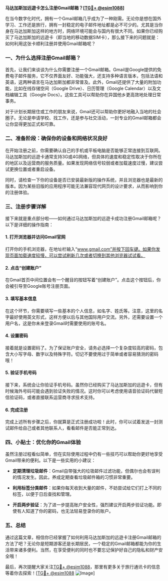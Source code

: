 **马达加斯加远遊卡怎么注册Gmail邮箱？[[TG💪+ @esim1088](https://t.me/s/esim1088)]**

在当今数字化时代，拥有一个Gmail邮箱几乎成为了一种刚需。无论你是想在国外学习、工作还是旅行，拥有一封稳定的电子邮件地址都是必不可少的。尤其是当你身在马达加斯加这样的地方时，网络环境可能会与国内有很大不同。如果你已经购买了马达加斯加的远遊卡（即当地的移动数据SIM卡），那么接下来的问题就是：如何利用这张卡顺利注册并使用Gmail邮箱呢？

### 一、为什么选择注册Gmail邮箱？

首先，让我们来谈谈为什么你需要注册一个Gmail邮箱。Gmail是Google提供的免费电子邮件服务，它不仅界面友好、功能强大，还支持多种语言版本，包括法语和英语，这两种语言在马达加斯加都非常普及。此外，Gmail还提供了大量的附加功能，比如在线存储空间（Google Drive）、日历管理（Google Calendar）以及文档编辑工具（Google Docs）。这些工具可以帮助你在异国他乡更高效地处理日常事务。

对于计划长期居住或工作的朋友来说，Gmail还可以帮助你更好地融入当地的社会圈子。无论是申请学校、找工作，还是参与社交活动，一封专业的Gmail邮箱都会让你显得更加正式和可靠。

### 二、准备阶段：确保你的设备和网络状况良好

在开始注册之前，你需要确认自己的手机或平板电脑是否能够正常连接到互联网。马达加斯加的远遊卡通常支持3G或4G网络，但具体的速度和稳定性取决于你所在的地区以及运营商的服务质量。如果发现网络信号较弱或者加载速度过慢，建议尝试更换位置或者重启设备。

同时，请检查一下你的设备是否已安装最新版的操作系统，并且浏览器也是最新的版本。因为某些旧版的应用程序可能无法兼容现代网页的设计要求，从而影响到你的注册体验。

### 三、注册步骤详解

接下来就是重点部分啦——如何通过马达加斯加的远遊卡成功注册Gmail邮箱呢？以下是详细的操作指南：

#### 1. 打开浏览器并访问Gmail官网
打开你的手机浏览器，在地址栏输入“www.gmail.com”并按下回车键。如果你发现页面加载速度较慢，可以尝试刷新几次或者切换到其他浏览器试试看。

#### 2. 点击“创建账户”
在Gmail首页中间位置会有一个醒目的按钮写着“创建账户”。点击这个按钮后，你会被引导至Google账号注册页面。

#### 3. 填写基本信息
在这个环节，你需要填写一些基本的个人信息，如名字、姓氏等。注意，这里的名字最好使用英文形式，这样方便以后与其他国际用户交流。另外，还需要设置一个用户名，这是你未来登录Gmail时需要使用的账号名。

#### 4. 设置密码
接着就是设置密码了。为了保证账户安全，请务必选择一个复杂度较高的密码，包含大小写字母、数字以及特殊字符。切记不要使用过于简单或者容易猜测的密码哦！

#### 5. 验证手机号码
接下来，系统会让你验证手机号码。虽然你已经购买了马达加斯加的远遊卡，但有时候海外号码可能会遇到验证失败的情况。这时你可以考虑使用语音验证码代替短信验证码，或者直接联系运营商寻求技术支持。

#### 6. 完成注册
完成上述所有步骤之后，你就算是正式注册成功啦！此时，你可以试着发送一封测试邮件给自己或者其他联系人，看看邮件是否能正常到达。

### 四、小贴士：优化你的Gmail体验

虽然注册过程看似简单，但在实际使用过程中仍有一些技巧可以帮助你更好地享受Gmail带来的便利。以下是一些实用的小建议：

- **定期清理垃圾邮件**：Gmail自带强大的垃圾邮件过滤功能，但偶尔也会有误判的情况发生。因此，养成定期查看垃圾邮件箱的习惯非常重要。
  
- **利用标签分类邮件**：如果你每天收到大量的邮件，不妨尝试给它们打上不同的标签，以便于日后查找和管理。

- **开启两步验证**：为了进一步提高账户安全性，强烈建议开启两步验证功能。即使有人知道了你的密码，也无法轻易登录你的账户。

### 五、总结

通过这篇文章，相信你已经掌握了如何利用马达加斯加的远遊卡注册Gmail邮箱的方法了吧？无论你是短期游客还是长期居民，一个稳定的Gmail邮箱都能为你的生活带来诸多便利。当然，在享受便利的同时也不要忘记保护好自己的隐私和财产安全哦！

最后，再次提醒大家关注[TG💪+ @esim1088](https://t.me/s/esim1088)，那里有更多关于旅行通讯卡的信息等着你去探索！[[TG💪+ @esim1088](https://t.me/s/esim1088) ![Image](https://i.postimg.cc/4NQfJmqS/Snipaste-2025-05-13-00-14-12.png)]